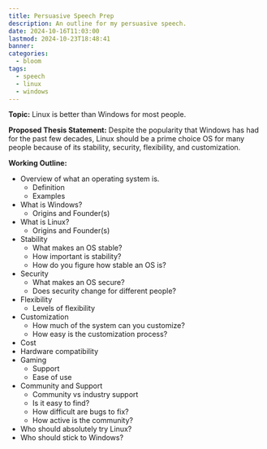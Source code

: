 ```yaml
---
title: Persuasive Speech Prep
description: An outline for my persuasive speech.
date: 2024-10-16T11:03:00
lastmod: 2024-10-23T18:48:41
banner: 
categories:
  - bloom
tags:
  - speech
  - linux
  - windows
---
```

**Topic:** Linux is better than Windows for most people.  
  
**Proposed Thesis Statement:** Despite the popularity that Windows has had for the past few decades, Linux should be a prime choice OS for many people because of its stability, security, flexibility, and customization.  
  
**Working Outline:**  
  
- Overview of what an operating system is.  
  - Definition  
  - Examples  
- What is Windows?  
  - Origins and Founder(s)  
- What is Linux?  
  - Origins and Founder(s)  
- Stability  
  - What makes an OS stable?  
  - How important is stability?  
  - How do you figure how stable an OS is?  
- Security  
  - What makes an OS secure?  
  - Does security change for different people?  
- Flexibility  
  - Levels of flexibility  
- Customization  
  - How much of the system can you customize?  
  - How easy is the customization process?  
- Cost  
- Hardware compatibility  
- Gaming  
  - Support  
  - Ease of use  
- Community and Support  
  - Community vs industry support  
  - Is it easy to find?  
  - How difficult are bugs to fix?  
  - How active is the community?  
- Who should absolutely try Linux?  
- Who should stick to Windows?  
